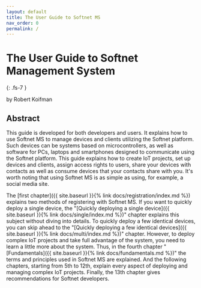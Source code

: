 ```yaml
---
layout: default
title: The User Guide to Softnet MS
nav_order: 0
permalink: /
---
```


# The User Guide to Softnet Management System
{: .fs-7 }

by Robert Koifman  

## Abstract

This guide is developed for both developers and users. It explains how to use Softnet MS to manage devices and clients utilizing the Softnet platform. Such devices can be systems based on microcontrollers, as well as software for PCs, laptops and smartphones designed to communicate using the Softnet platform. This guide explains how to create IoT projects, set up devices and clients, assign access rights to users, share your devices with contacts as well as consume devices that your contacts share with you. It's worth noting that using Softnet MS is as simple as using, for example, a social media site.  

The [first chapter]({{ site.baseurl }}{% link docs/registration/index.md %}) explains two methods of registering with Softnet MS. If you want to quickly deploy a single device, the "[Quickly deploying a single device]({{ site.baseurl }}{% link docs/single/index.md %})" chapter explains this subject without diving into details. To quickly deploy a few identical devices, you can skip ahead to the "[Quickly deploying a few identical devices]({{ site.baseurl }}{% link docs/multi/index.md %})" chapter. However, to deploy complex IoT projects and take full advantage of the system, you need to learn a little more about the system. Thus, in the fourth chapter "[Fundamentals]({{ site.baseurl }}{% link docs/fundamentals.md %})" the terms and principles used in Softnet MS are explained. And the following chapters, starting from 5th to 12th, explain every aspect of deploying and managing complex IoT projects. Finally, the 13th chapter gives recommendations for Softnet developers.